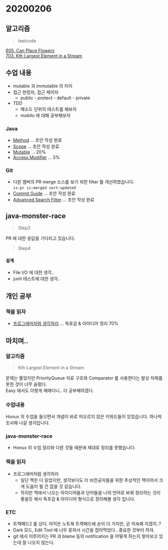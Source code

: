 # 20200206

## 알고리즘
> leetcode

[605. Can Place Flowers](https://github.com/Hyune-c/algorithm/tree/master/src/main/java/leetcode/canplaceflowers)  
[703. Kth Largest Element in a Stream](https://github.com/Hyune-c/algorithm/tree/master/src/main/java/leetcode/kthlargestelement)

## 수업 내용
- mutable 과 immutable 의 차이
- 접근 한정자, 접근 제어자 
	- public - protect - default - private
- TDD
	- 메소드 단위의 테스트를 해보자
	- mokito 에 대해 공부해보자

### Java 
- [Method](https://github.com/Hyune-c/TIL/blob/master/Java/Method.md) ... 초안 작성 완료
- [Scope](https://github.com/Hyune-c/TIL/blob/master/Java/Scope.md) ... 초안 작성 완료
- [Mutable](https://github.com/Hyune-c/TIL/blob/master/Java/Mutable.md) ... 20%
- [Access Modifier](https://github.com/Hyune-c/TIL/blob/master/Java/Access%20Modifier.md) ... 5% 

### Git
- 다른 멤버의 PR merge 소스를 보기 위한 filter 를 개선하였습니다.  
`is:pr is:merged sort:updated`
- [Commit Guide](https://github.com/Hyune-c/TIL/blob/master/Git/Commit%20Guide.md) ... 초안 작성 완료
- [Advanced Search Filter](https://github.com/Hyune-c/TIL/blob/master/Git/Advanced%20Search%20Filter.md) ... 초안 작성 완료

## java-monster-race 

> Step3

PR 에 대한 응답을 기다리고 있습니다.

> Step4

#### 설계 
- File I/O 에 대한 생각..
- junit 테스트에 대한 생각..

## 개인 공부
### 책을 읽자
- [프로그래머처럼 생각하라](https://github.com/Hyune-c/TIL/blob/master/Let's%20Read/%ED%94%84%EB%A1%9C%EA%B7%B8%EB%9E%98%EB%A8%B8%EC%B2%98%EB%9F%BC%20%EC%83%9D%EA%B0%81%ED%95%98%EB%9D%BC.md) ... 독후감 & 아이디어 정리 70%


## 마치며..

### 알고리즘
  
> Kth Largest Element in a Stream

문제는 풀었지만 PriorityQueue 자료 구조와 Comparator 를 사용한다는 발상 자체를 못한 것이 너무 슬펐다.  
Easy 에서도 이렇게 헤메다니.. 더 공부해야겠다.

### 수업내용
Honux 의 수업을 들으면서 개념이 바로 떠오르지 않은 키워드들이 있었습니다. 하나씩 조사해 나갈 생각입니다.

### java-monster-race
- Honux 의 수업 정리와 다른 것들 때문에 제대로 정리를 못했습니다.

### 책을 읽자
- 프로그래머처럼 생각하라
	- 일단 책은 다 읽었지만, 생각보다도 더 비전공자들을 위한 추상적인 책이어서 크게 도움이 될 건 없을 것 같습니다.
	- 하지만 책에서 나오는 아이디어들과 단어들을 나의 언어로 바꿔 정리하는 것이 좋을듯 해서 독후감 & 아이디어 형식으로 정리해볼 생각 입니다. 

### ETC
- 트랙패드2 를 샀다. 아직은 노트북 트랙패드에 손이 더 가지만, 곧 익숙해 지겠지..?
- Dark 모드, Edit Tool 에 너무 꽂혀서 시간을 잡아먹었다.. 중요한 것부터 하자.
- git 에서 이루어지는 PR 과 blame 등의 notification 을 어떻게 하는지 찾아보고 있는데 잘 나오지 않는다.